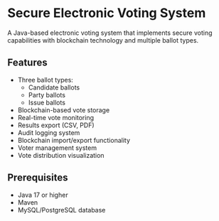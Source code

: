 # Secure Electronic Voting System

A Java-based electronic voting system that implements secure voting capabilities with blockchain technology and multiple ballot types.

## Features

- Three ballot types:
    - Candidate ballots
    - Party ballots
    - Issue ballots
- Blockchain-based vote storage
- Real-time vote monitoring
- Results export (CSV, PDF)
- Audit logging system
- Blockchain import/export functionality
- Voter management system
- Vote distribution visualization

## Prerequisites

- Java 17 or higher
- Maven
- MySQL/PostgreSQL database

